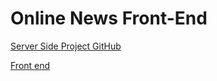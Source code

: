 # Online News Front-End

[Server Side Project GitHub](https://github.com/arnaud18o5/SSSF_Project/blob/main/README.md)

[Front end](https://onlinenews.azurewebsites.net/)
